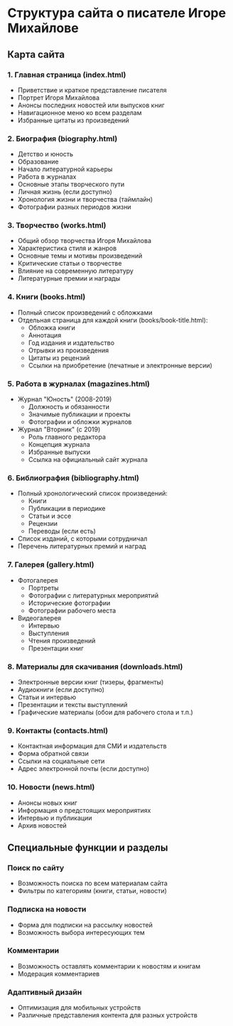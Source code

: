 # Структура сайта о писателе Игоре Михайлове

## Карта сайта

### 1. Главная страница (index.html)
- Приветствие и краткое представление писателя
- Портрет Игоря Михайлова
- Анонсы последних новостей или выпусков книг
- Навигационное меню ко всем разделам
- Избранные цитаты из произведений

### 2. Биография (biography.html)
- Детство и юность
- Образование
- Начало литературной карьеры
- Работа в журналах
- Основные этапы творческого пути
- Личная жизнь (если доступно)
- Хронология жизни и творчества (таймлайн)
- Фотографии разных периодов жизни

### 3. Творчество (works.html)
- Общий обзор творчества Игоря Михайлова
- Характеристика стиля и жанров
- Основные темы и мотивы произведений
- Критические статьи о творчестве
- Влияние на современную литературу
- Литературные премии и награды

### 4. Книги (books.html)
- Полный список произведений с обложками
- Отдельная страница для каждой книги (books/book-title.html):
  - Обложка книги
  - Аннотация
  - Год издания и издательство
  - Отрывки из произведения
  - Цитаты из рецензий
  - Ссылки на приобретение (печатные и электронные версии)

### 5. Работа в журналах (magazines.html)
- Журнал "Юность" (2008-2019)
  - Должность и обязанности
  - Значимые публикации и проекты
  - Фотографии и обложки журналов
- Журнал "Вторник" (с 2019)
  - Роль главного редактора
  - Концепция журнала
  - Избранные выпуски
  - Ссылка на официальный сайт журнала

### 6. Библиография (bibliography.html)
- Полный хронологический список произведений:
  - Книги
  - Публикации в периодике
  - Статьи и эссе
  - Рецензии
  - Переводы (если есть)
- Список изданий, с которыми сотрудничал
- Перечень литературных премий и наград

### 7. Галерея (gallery.html)
- Фотогалерея
  - Портреты
  - Фотографии с литературных мероприятий
  - Исторические фотографии
  - Фотографии рабочего места
- Видеогалерея
  - Интервью
  - Выступления
  - Чтения произведений
  - Презентации книг

### 8. Материалы для скачивания (downloads.html)
- Электронные версии книг (тизеры, фрагменты)
- Аудиокниги (если доступно)
- Статьи и интервью
- Презентации и тексты выступлений
- Графические материалы (обои для рабочего стола и т.п.)

### 9. Контакты (contacts.html)
- Контактная информация для СМИ и издательств
- Форма обратной связи
- Ссылки на социальные сети
- Адрес электронной почты (если доступно)

### 10. Новости (news.html)
- Анонсы новых книг
- Информация о предстоящих мероприятиях
- Интервью и публикации
- Архив новостей

## Специальные функции и разделы

### Поиск по сайту
- Возможность поиска по всем материалам сайта
- Фильтры по категориям (книги, статьи, новости)

### Подписка на новости
- Форма для подписки на рассылку новостей
- Возможность выбора интересующих тем

### Комментарии
- Возможность оставлять комментарии к новостям и книгам
- Модерация комментариев

### Адаптивный дизайн
- Оптимизация для мобильных устройств
- Различные представления контента для разных устройств